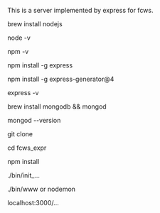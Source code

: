 This is a server implemented by express for fcws.

brew install nodejs

node -v

npm -v

npm install -g express

npm install -g express-generator@4

express -v

brew install mongodb && mongod

mongod --version

git clone

cd fcws_expr

npm install

./bin/init_...

./bin/www or nodemon

localhost:3000/...